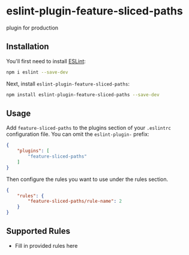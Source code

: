 # eslint-plugin-feature-sliced-paths

plugin for production

## Installation

You'll first need to install [ESLint](https://eslint.org/):

```sh
npm i eslint --save-dev
```

Next, install `eslint-plugin-feature-sliced-paths`:

```sh
npm install eslint-plugin-feature-sliced-paths --save-dev
```

## Usage

Add `feature-sliced-paths` to the plugins section of your `.eslintrc` configuration file. You can omit the `eslint-plugin-` prefix:

```json
{
    "plugins": [
        "feature-sliced-paths"
    ]
}
```


Then configure the rules you want to use under the rules section.

```json
{
    "rules": {
        "feature-sliced-paths/rule-name": 2
    }
}
```

## Supported Rules

* Fill in provided rules here


